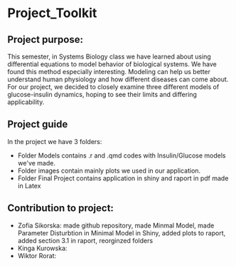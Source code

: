 # Project_Toolkit

## Project purpose:
This semester, in Systems Biology class we have learned about using differential equations to model behavior of biological systems. We have found this method especially interesting. Modeling can help us better understand human physiology and how different diseases can come about. For our project, we decided to closely examine three different models of glucose-insulin dynamics, hoping to see their limits and differing applicability.

## Project guide
In the project we have 3 folders: 
- Folder Models contains .r and .qmd codes with Insulin/Glucose models we've made. 
- Folder images contain mainly plots we used in our application. 
- Folder Final Project contains application in shiny and raport in pdf made in Latex

## Contribution to project:
- Zofia Sikorska: made github repository, made Minmal Model, made Parameter Disturbtion in Minimal Model in Shiny, added plots to raport, added section 3.1 in raport, reorginzed folders
- Kinga Kurowska:
- Wiktor Rorat: